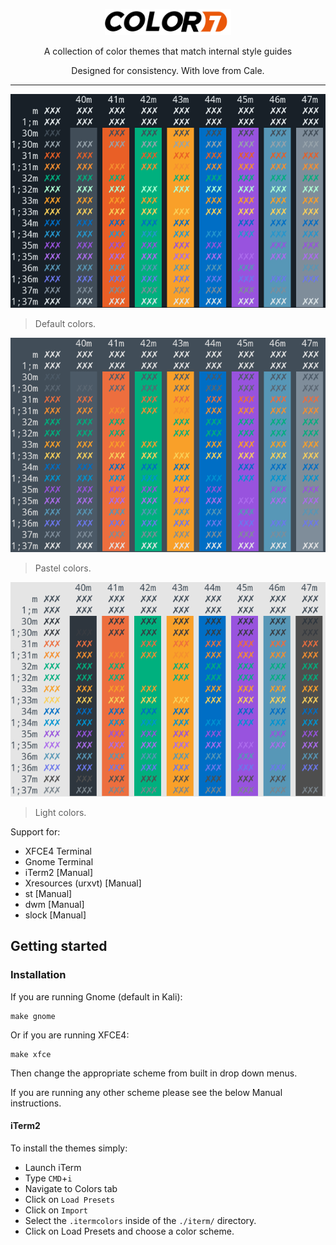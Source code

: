 <p align="center"><img width="40%" src="assets/color7.png"/></p>

<p align="center">A collection of color themes that match internal style guides</p>

<p align="center">Designed for consistency. With love from Cale.</p>

---

<p align="center"><img src="assets/color7-screenshot.png"/><blockquote>Default colors.</blockquote></p>
<p align="center"><img src="assets/color7-pastel-screenshot.png"/><blockquote>Pastel colors.</blockquote></p>
<p align="center"><img src="assets/color7-light-screenshot.png"/><blockquote>Light colors.</blockquote></p>

Support for:
* XFCE4 Terminal
* Gnome Terminal
* iTerm2 [Manual]
* Xresources (urxvt) [Manual]
* st [Manual] 
* dwm [Manual]
* slock [Manual]

## Getting started
### Installation
If you are running Gnome (default in Kali):
```shell
make gnome
```
Or if you are running XFCE4:
```shell
make xfce
```
Then change the appropriate scheme from built in drop down menus.

If you are running any other scheme please see the below Manual instructions.

#### iTerm2
To install the themes simply:
* Launch iTerm
* Type `CMD`+`i`
* Navigate to Colors tab
* Click on `Load Presets`
* Click on `Import`
* Select the `.itermcolors` inside of the `./iterm/` directory.
* Click on Load Presets and choose a color scheme.


